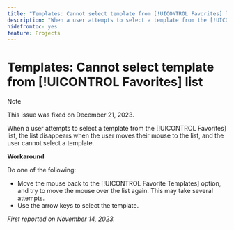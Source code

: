 ```yaml
---
title: "Templates: Cannot select template from [!UICONTROL Favorites] list"
description: "When a user attempts to select a template from the [!UICONTROL Favorites] list, the list disappears when the user moves their mouse to the list, and the user cannot select a template."
hidefromtoc: yes
feature: Projects
---
```


# Templates: Cannot select template from [!UICONTROL Favorites] list

>[!NOTE]
>
>This issue was fixed on December 21, 2023.

When a user attempts to select a template from the [!UICONTROL Favorites] list, the list disappears when the user moves their mouse to the list, and the user cannot select a template.

**Workaround**

Do one of the following:

* Move the mouse back to the [!UICONTROL Favorite Templates] option, and try to move the mouse over the list again. This may take several attempts.
* Use the arrow keys to select the template.

_First reported on November 14, 2023._
